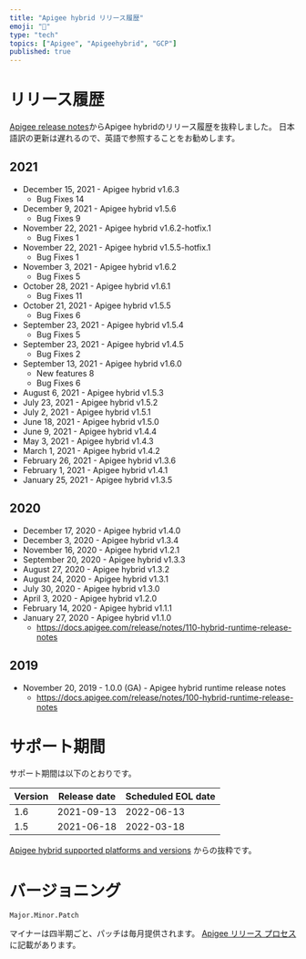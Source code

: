 ```yaml
---
title: "Apigee hybrid リリース履歴"
emoji: "💬"
type: "tech"
topics: ["Apigee", "Apigeehybrid", "GCP"]
published: true
---
```


# リリース履歴

[Apigee release notes](https://cloud.google.com/apigee/docs/release-notes)からApigee hybridのリリース履歴を抜粋しました。
日本語訳の更新は遅れるので、英語で参照することをお勧めします。

## 2021

* December 15, 2021 - Apigee hybrid v1.6.3
  * Bug Fixes 14
* December 9, 2021 - Apigee hybrid v1.5.6
  * Bug Fixes 9
* November 22, 2021 - Apigee hybrid v1.6.2-hotfix.1
  * Bug Fixes 1
* November 22, 2021 - Apigee hybrid v1.5.5-hotfix.1
  * Bug Fixes 1
* November 3, 2021 - Apigee hybrid v1.6.2
  * Bug Fixes 5
* October 28, 2021 - Apigee hybrid v1.6.1
  * Bug Fixes 11
* October 21, 2021 - Apigee hybrid v1.5.5
  * Bug Fixes 6
* September 23, 2021 - Apigee hybrid v1.5.4
  * Bug Fixes 5
* September 23, 2021 - Apigee hybrid v1.4.5
  * Bug Fixes 2
* September 13, 2021  - Apigee hybrid v1.6.0
  * New features 8
  * Bug Fixes 6
* August 6, 2021  - Apigee hybrid v1.5.3
* July 23, 2021  - Apigee hybrid v1.5.2
* July 2, 2021  - Apigee hybrid v1.5.1
* June 18, 2021  - Apigee hybrid v1.5.0
* June 9, 2021  - Apigee hybrid v1.4.4
* May 3, 2021  - Apigee hybrid v1.4.3
* March 1, 2021  - Apigee hybrid v1.4.2
* February 26, 2021  - Apigee hybrid v1.3.6
* February 1, 2021  - Apigee hybrid v1.4.1
* January 25, 2021 - Apigee hybrid v1.3.5

## 2020

* December 17, 2020 - Apigee hybrid v1.4.0
* December 3, 2020 - Apigee hybrid v1.3.4
* November 16, 2020 - Apigee hybrid v1.2.1
* September 20, 2020 - Apigee hybrid v1.3.3
* August 27, 2020 - Apigee hybrid v1.3.2
* August 24, 2020 - Apigee hybrid v1.3.1
* July 30, 2020 - Apigee hybrid v1.3.0
* April 3, 2020 - Apigee hybrid v1.2.0
* February 14, 2020 - Apigee hybrid v1.1.1
* January 27, 2020 - Apigee hybrid v1.1.0
  * https://docs.apigee.com/release/notes/110-hybrid-runtime-release-notes

## 2019

* November 20, 2019 - 1.0.0 (GA) - Apigee hybrid runtime release notes
  * https://docs.apigee.com/release/notes/100-hybrid-runtime-release-notes

# サポート期間

サポート期間は以下のとおりです。

|Version   |Release date |Scheduled EOL date |
|--|--|--|
|1.6   |2021-09-13  |2022-06-13
|1.5   |2021-06-18  |2022-03-18

[Apigee hybrid supported platforms and versions](https://cloud.google.com/apigee/docs/hybrid/supported-platforms) からの抜粋です。

# バージョニング

`Major.Minor.Patch`

マイナーは四半期ごと、パッチは毎月提供されます。
[Apigee リリース プロセス](https://docs.apigee.com/release/apigee-edge-release-process?hl=ja#apigee-hybrid-release-process) に記載があります。
